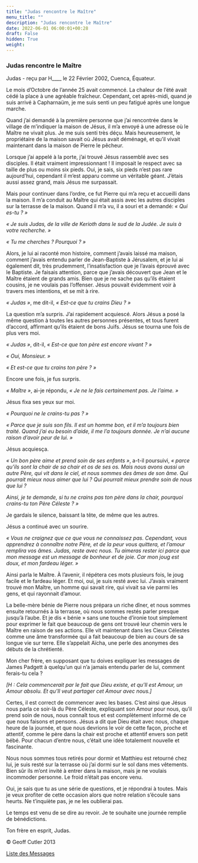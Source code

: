 ```yaml
---
title: "Judas rencontre le Maître"
menu_title: ""
description: "Judas rencontre le Maître"
date: 2022-06-01 06:00:01+00:28
draft: False
hidden: True
weight:
---
```

### Judas rencontre le Maître

Judas - reçu par H____ le 22 Février 2002, Cuenca, Équateur.

Le mois d’Octobre de l’année 25 avait commencé. La chaleur de l’été avait cédé la place à une agréable fraîcheur. Cependant, cet après-midi, quand je suis arrivé à Capharnaüm, je me suis senti un peu fatigué après une longue marche.

Quand j’ai demandé à la première personne que j’ai rencontrée dans le village de m’indiquer la maison de Jésus, il m’a envoyé à une adresse où le Maître ne vivait plus. Je me suis senti très déçu. Mais heureusement, le propriétaire de la maison savait où Jésus avait déménagé, et qu’il vivait maintenant dans la maison de Pierre le pêcheur.

Lorsque j’ai appelé à la porte, j’ai trouvé Jésus rassemblé avec ses disciples. Il était vraiment impressionnant ! Il imposait le respect avec sa taille de plus ou moins six pieds. Oui, je sais, six pieds n’est pas rare aujourd’hui, cependant il m’est apparu comme un véritable géant. J’étais aussi assez grand, mais Jésus me surpassait.

Mais pour continuer dans l’ordre, ce fut Pierre qui m’a reçu et accueilli dans la maison. Il m’a conduit au Maître qui était assis avec les autres disciples sur la terrasse de la maison. Quand il m’a vu, il a souri et a demandé: *« Qui es-tu ? »*

*« Je suis Judas, de la ville de Kerioth dans le sud de la Judée. Je suis à votre recherche. »*

*« Tu me cherches ? Pourquoi ? »*

Alors, je lui ai raconté mon histoire, comment  j’avais laissé ma maison, comment j’avais entendu parler de Jean-Baptiste à Jérusalem, et je lui ai également dit, très prudemment,  l’insatisfaction que je l’avais éprouvé avec le Baptiste. Je faisais attention, parce que j’avais découvert que Jean et le Maître étaient de grands amis. Bien que je ne sache pas qu’ils étaient cousins, je ne voulais pas l’offenser. Jésus pouvait évidemment voir à travers mes intentions, et se mit à rire.

*« Judas »*, me dit-il, *« Est-ce que tu crains Dieu ? »*

La question m’a surpris. J’ai rapidement acquiescé. Alors Jésus a posé la même question à toutes les autres personnes présentes, et tous furent d’accord, affirmant qu’ils étaient de bons Juifs. Jésus se tourna une fois de plus vers moi.

*« Judas »*, dit-il, *« Est-ce que ton père est encore vivant ? »*

*« Oui, Monsieur. »*

*« Et est-ce que tu crains ton père ? »*

Encore une fois, je fus surpris.

*« Maître »*, ai-je répondu, *« Je ne le fais certainement pas. Je l’aime. »*

Jésus fixa ses yeux sur moi.

*« Pourquoi ne le crains-tu pas ? »*

*« Parce que je suis son fils. Il est un homme bon, et il m’a toujours bien traité. Quand j’ai eu besoin d’aide, il me l’a toujours donnée. Je n’ai aucune raison d’avoir peur de lui. »*

Jésus acquiesça.

*« Un bon père aime et prend soin de ses enfants »*, a-t-il poursuivi, *« parce qu’ils sont la chair de sa chair et os de ses os. Mais nous avons aussi un autre Père, qui vit dans le ciel, et nous sommes des âmes de son âme. Qui pourrait mieux nous aimer que lui ? Qui pourrait mieux prendre soin de nous que lui ?*

*Ainsi, je te demande, si tu ne crains pas ton père dans la chair, pourquoi crains-tu ton Père Céleste ? »*

Je gardais le silence, baissant la tête, de même que les autres.

Jésus a continué avec un sourire.

*« Vous ne craignez que ce que vous ne connaissez pas. Cependant, vous apprendrez à connaître notre Père, et de la peur vous quittera, et l’amour remplira vos âmes. Judas, reste avec nous. Tu aimeras rester ici parce que mon message est un message de bonheur et de joie. Car mon joug est doux, et mon fardeau léger. »*

Ainsi parla le Maître. À l’avenir, il répétera ces mots plusieurs fois, le joug facile et le fardeau léger. Et moi, oui, je suis resté avec lui. J’avais vraiment trouvé mon Maître, un homme qui savait rire, qui vivait sa vie parmi les gens, et qui rayonnait d’amour.

La belle-mère bénie de Pierre nous prépara un riche dîner, et nous sommes ensuite retournés à la terrasse, où nous sommes restés parler presque jusqu’à l’aube. Et je dis « bénie » sans une touche d’ironie tout simplement pour exprimer le fait que beaucoup de gens ont trouvé leur chemin vers le Maître en raison de ses actions. Elle vit maintenant dans les Cieux Célestes comme une âme transformée qui a fait  beaucoup de bien au cours de sa longue vie sur terre. Elle s’appelait Aïcha, une perle des anonymes des débuts de la chrétienté.

Mon cher frère, en supposant que tu doives expliquer les messages de James Padgett à quelqu’un qui n’a jamais entendu parler de lui, comment ferais-tu cela ?

*[H : Cela commencerait par le fait que Dieu existe, et qu’Il est Amour, un Amour absolu. Et qu’Il veut partager cet Amour avec nous.]*

Certes, il est correct de commencer avec les bases. C’est ainsi que Jésus nous parla ce soir-là du Père Céleste, expliquant son Amour pour nous, qu’il prend soin de nous, nous connaît tous et est complètement informé de ce que nous faisons et pensons. Jésus a dit que Dieu était avec nous, chaque heure de la journée, et que nous devrions le voir de cette façon, proche et attentif, comme le père dans la chair est proche et attentif envers son petit bébé. Pour chacun d’entre nous, c’était une idée totalement nouvelle et fascinante.

Nous nous sommes tous retirés pour dormir et Matthieu est retourné chez lui, je suis resté sur la terrasse où j’ai dormi sur le sol dans mes vêtements. Bien sûr ils m’ont invité à entrer dans la maison, mais je ne voulais incommoder personne. Le froid n’était pas encore venu.

Oui, je sais que tu as une série de questions, et je répondrai à toutes. Mais je veux profiter de cette occasion alors que notre relation s’écoule sans heurts. Ne t’inquiète pas, je ne les oublierai pas.

Le temps est venu de se dire au revoir. Je te souhaite une journée remplie de bénédictions.

Ton frère en esprit, Judas.

© Geoff Cutler 2013

[Liste des Messages](/fr-contemporary-messages/fr-contemporary-messages-by-date-order/fr-contemporary-messages-2002)